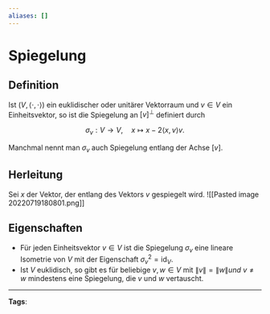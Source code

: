 ```yaml
---
aliases: []
---
```


# Spiegelung

## Definition

Ist $(V,\langle\cdot, \cdot\rangle)$ ein euklidischer oder unitärer Vektorraum und $v \in V$ ein Einheitsvektor, so ist die Spiegelung an $[v]^{\perp}$ definiert durch

$$
\sigma_{v}: V \rightarrow V, \quad x \mapsto x-2\langle x, v\rangle v .
$$

Manchmal nennt man $\sigma_{v}$ auch Spiegelung entlang der Achse $[v]$.

## Herleitung

Sei $x$ der Vektor, der entlang des Vektors $v$ gespiegelt wird.
![[Pasted image 20220719180801.png]]

## Eigenschaften

- Für jeden Einheitsvektor $v \in V$ ist die Spiegelung $\sigma_{v}$ eine lineare Isometrie von $V$ mit der Eigenschaft $\sigma_{v}^{2}=\mathrm{id}_{V}$.
- Ist $V$ euklidisch, so gibt es für beliebige $v, w \in V$ mit $\|v\|=\|w\| u n d$ $v \neq w$ mindestens eine Spiegelung, die $v$ und $w$ vertauscht.

---

**Tags**:
